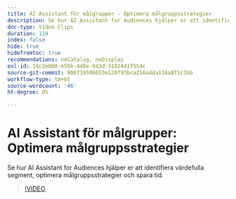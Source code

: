 ```yaml
---
title: AI Assistant för målgrupper - Optimera målgruppsstrategier
description: Se hur AI Assistant for Audiences hjälper er att identifiera värdefulla segment, optimera målgruppsstrategier och spara tid.
doc-type: Video Clips
duration: 110
index: false
hide: true
hidefromtoc: true
recommendations: noCatalog, noDisplay
exl-id: 14c2e008-e56b-4d8e-943d-3182441f554c
source-git-commit: 90671959b653e120f93bca216a4da116a8f1c3bb
workflow-type: tm+mt
source-wordcount: '46'
ht-degree: 0%

---
```


# AI Assistant för målgrupper: Optimera målgruppsstrategier

Se hur AI Assistant for Audiences hjälper er att identifiera värdefulla segment, optimera målgruppsstrategier och spara tid.

<!-- 62_S508_3442517_109_ai-assistant-for-audiences-optimizing-audience-strategies -->
>[!VIDEO](https://video.tv.adobe.com/v/3458285/?learn=on&enablevpops=true)
